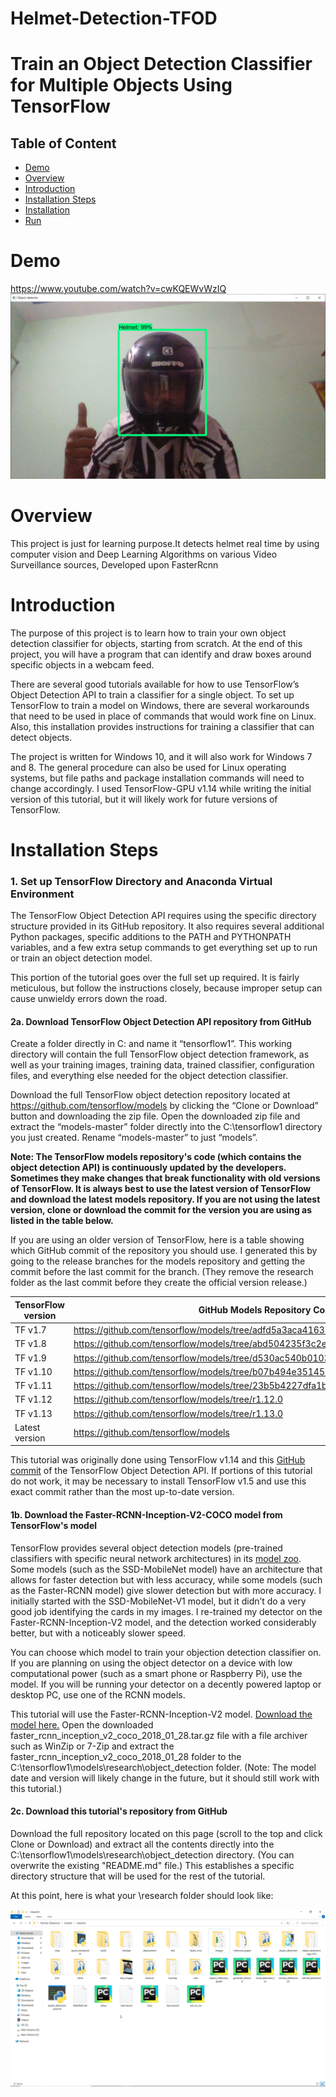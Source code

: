 # Helmet-Detection-TFOD
# Train an Object Detection Classifier for Multiple Objects Using TensorFlow 

## Table of Content
  * [Demo](#demo)
  * [Overview](#overview)
  * [Introduction](#introduction)
  * [Installation Steps](#installation-steps)
  * [Installation](#installation)
  * [Run](#run)

# Demo

 https://www.youtube.com/watch?v=cwKQEWvWzIQ
 [![Link to my YouTube video!](https://github.com/pakshi10/Helmet-Detection-TFOD/blob/main/Images/Helmet.jpg)](https://www.youtube.com/watch?v=cwKQEWvWzIQ)

 
# Overview
This project is just for learning purpose.It detects helmet  real time by using computer vision and Deep Learning Algorithms on various Video Surveillance sources, Developed upon FasterRcnn

# Introduction
The purpose of this project is to learn how to train your own  object detection classifier for objects, starting from scratch. At the end of this project, you will have a program that can identify and draw boxes around specific objects in  a webcam feed.

There are several good tutorials available for how to use TensorFlow’s Object Detection API to train a classifier for a single object. To set up TensorFlow to train a model on Windows, there are several workarounds that need to be used in place of commands that would work fine on Linux. Also, this installation provides instructions for training a classifier that can detect objects.

The project is written for Windows 10, and it will also work for Windows 7 and 8. The general procedure can also be used for Linux operating systems, but file paths and package installation commands will need to change accordingly. I used TensorFlow-GPU v1.14 while writing the initial version of this tutorial, but it will likely work for future versions of TensorFlow.


# Installation Steps

### 1. Set up TensorFlow Directory and Anaconda Virtual Environment
The TensorFlow Object Detection API requires using the specific directory structure provided in its GitHub repository. It also requires several additional Python packages, specific additions to the PATH and PYTHONPATH variables, and a few extra setup commands to get everything set up to run or train an object detection model. 

This portion of the tutorial goes over the full set up required. It is fairly meticulous, but follow the instructions closely, because improper setup can cause unwieldy errors down the road.

#### 2a. Download TensorFlow Object Detection API repository from GitHub
Create a folder directly in C: and name it “tensorflow1”. This working directory will contain the full TensorFlow object detection framework, as well as your training images, training data, trained classifier, configuration files, and everything else needed for the object detection classifier.

Download the full TensorFlow object detection repository located at https://github.com/tensorflow/models by clicking the “Clone or Download” button and downloading the zip file. Open the downloaded zip file and extract the “models-master” folder directly into the C:\tensorflow1 directory you just created. Rename “models-master” to just “models”.

**Note: The TensorFlow models repository's code (which contains the object detection API) is continuously updated by the developers. Sometimes they make changes that break functionality with old versions of TensorFlow. It is always best to use the latest version of TensorFlow and download the latest models repository. If you are not using the latest version, clone or download the commit for the version you are using as listed in the table below.**

 If you are using an older version of TensorFlow, here is a table showing which GitHub commit of the repository you should use. I generated this by going to the release branches for the models repository and getting the commit before the last commit for the branch. (They remove the research folder as the last commit before they create the official version release.)

| TensorFlow version | GitHub Models Repository Commit |
|--------------------|---------------------------------|
|TF v1.7             |https://github.com/tensorflow/models/tree/adfd5a3aca41638aa9fb297c5095f33d64446d8f |
|TF v1.8             |https://github.com/tensorflow/models/tree/abd504235f3c2eed891571d62f0a424e54a2dabc |
|TF v1.9             |https://github.com/tensorflow/models/tree/d530ac540b0103caa194b4824af353f1b073553b |
|TF v1.10            |https://github.com/tensorflow/models/tree/b07b494e3514553633b132178b4c448f994d59df |
|TF v1.11            |https://github.com/tensorflow/models/tree/23b5b4227dfa1b23d7c21f0dfaf0951b16671f43 |
|TF v1.12            |https://github.com/tensorflow/models/tree/r1.12.0 |
|TF v1.13            |https://github.com/tensorflow/models/tree/r1.13.0 |
|Latest version      |https://github.com/tensorflow/models |

This tutorial was originally done using TensorFlow v1.14 and this [GitHub commit](https://github.com/tensorflow/models/tree/079d67d9a0b3407e8d074a200780f3835413ef99) of the TensorFlow Object Detection API. If portions of this tutorial do not work, it may be necessary to install TensorFlow v1.5 and use this exact commit rather than the most up-to-date version.

#### 1b. Download the Faster-RCNN-Inception-V2-COCO model from TensorFlow's model 
TensorFlow provides several object detection models (pre-trained classifiers with specific neural network architectures) in its [model zoo](https://github.com/tensorflow/models/blob/master/research/object_detection/g3doc/tf1_detection_zoo.md). Some models (such as the SSD-MobileNet model) have an architecture that allows for faster detection but with less accuracy, while some models (such as the Faster-RCNN model) give slower detection but with more accuracy. I initially started with the SSD-MobileNet-V1 model, but it didn’t do a very good job identifying the cards in my images. I re-trained my detector on the Faster-RCNN-Inception-V2 model, and the detection worked considerably better, but with a noticeably slower speed.


You can choose which model to train your objection detection classifier on. If you are planning on using the object detector on a device with low computational power (such as a smart phone or Raspberry Pi), use the  model. If you will be running your detector on a decently powered laptop or desktop PC, use one of the RCNN models. 

This tutorial will use the Faster-RCNN-Inception-V2 model. [Download the model here.](http://download.tensorflow.org/models/object_detection/faster_rcnn_inception_v2_coco_2018_01_28.tar.gz) Open the downloaded faster_rcnn_inception_v2_coco_2018_01_28.tar.gz file with a file archiver such as WinZip or 7-Zip and extract the faster_rcnn_inception_v2_coco_2018_01_28 folder to the C:\tensorflow1\models\research\object_detection folder. (Note: The model date and version will likely change in the future, but it should still work with this tutorial.)

#### 2c. Download this tutorial's repository from GitHub
Download the full repository located on this page (scroll to the top and click Clone or Download) and extract all the contents directly into the C:\tensorflow1\models\research\object_detection directory. (You can overwrite the existing "README.md" file.) This establishes a specific directory structure that will be used for the rest of the tutorial. 

At this point, here is what your \research folder should look like:
<p align="center">
  <img src="Images/Desktop.png">
</p>

